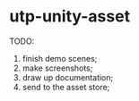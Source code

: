 # utp-unity-asset

TODO: 
1. finish demo scenes;
2. make screenshots;
3. draw up documentation;
4. send to the asset store;
